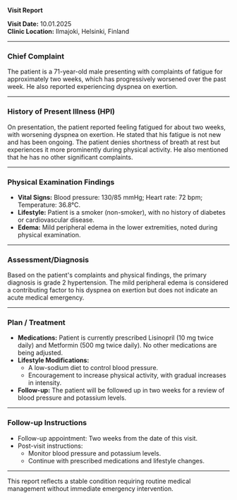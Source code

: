 

**Visit Report**

**Visit Date:** 10.01.2025  
**Clinic Location:** Ilmajoki, Helsinki, Finland  

---

### **Chief Complaint**
The patient is a 71-year-old male presenting with complaints of fatigue for approximately two weeks, which has progressively worsened over the past week. He also reported experiencing dyspnea on exertion.

---

### **History of Present Illness (HPI)**
On presentation, the patient reported feeling fatigued for about two weeks, with worsening dyspnea on exertion. He stated that his fatigue is not new and has been ongoing. The patient denies shortness of breath at rest but experiences it more prominently during physical activity. He also mentioned that he has no other significant complaints.

---

### **Physical Examination Findings**
- **Vital Signs:** Blood pressure: 130/85 mmHg; Heart rate: 72 bpm; Temperature: 36.8°C.
- **Lifestyle:** Patient is a smoker (non-smoker), with no history of diabetes or cardiovascular disease.
- **Edema:** Mild peripheral edema in the lower extremities, noted during physical examination.

---

### **Assessment/Diagnosis**
Based on the patient's complaints and physical findings, the primary diagnosis is grade 2 hypertension. The mild peripheral edema is considered a contributing factor to his dyspnea on exertion but does not indicate an acute medical emergency.

---

### **Plan / Treatment**
- **Medications:** Patient is currently prescribed Lisinopril (10 mg twice daily) and Metformin (500 mg twice daily). No other medications are being adjusted.
- **Lifestyle Modifications:**
  - A low-sodium diet to control blood pressure.
  - Encouragement to increase physical activity, with gradual increases in intensity.
- **Follow-up:** The patient will be followed up in two weeks for a review of blood pressure and potassium levels.

---

### **Follow-up Instructions**
- Follow-up appointment: Two weeks from the date of this visit.
- Post-visit instructions:
  - Monitor blood pressure and potassium levels.
  - Continue with prescribed medications and lifestyle changes.

---

This report reflects a stable condition requiring routine medical management without immediate emergency intervention.